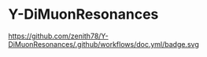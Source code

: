 # Y-DiMuonResonances

https://github.com/zenith78/Y-DiMuonResonances/.github/workflows/doc.yml/badge.svg
